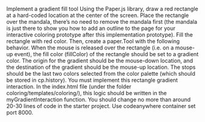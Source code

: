 Implement a gradient fill tool
Using the Paper.js library, draw a red rectangle at a hard-coded location at the center of the screen. Place the rectangle over the mandala, there’s no need to remove the mandala first (the mandala is just there to show you how to add an outline to the page for your interactive coloring prototype after this implementation prototype). Fill the rectangle with red color.
Then, create a paper.Tool with the following behavior. When the mouse is released over the rectangle (i.e. on a mouse-up event), the fill color (fillColor) of the rectangle should be set to a gradient color. 
The origin for the gradient should be the mouse-down location, and the destination of the gradient should be the mouse-up location. The stops should be the last two colors selected from the color palette (which should be stored in cp.history).
You must implement this rectangle gradient interaction. In the index.html file (under the folder coloring/templates/coloring/), this logic should be written in the myGradientInteraction function. You should change no more than around 20-30 lines of code in the starter project.
Use codeanywhere container set port 8000. 
